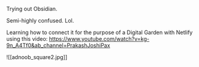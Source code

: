 Trying out Obsidian. 

Semi-highly confused. Lol.

Learning how to connect it for the purpose of a Digital Garden with Netlify using this video:
https://www.youtube.com/watch?v=kg-9n_A4Tf0&ab_channel=PrakashJoshiPax


![[adnoob_square2.jpg]]